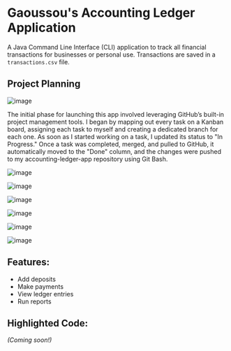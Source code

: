 # Gaoussou's Accounting Ledger Application
A Java Command Line Interface (CLI) application to track all financial transactions for businesses or personal use. Transactions are saved in a `transactions.csv` file.

## Project Planning
![image](https://github.com/user-attachments/assets/62bb8103-1764-461e-80e7-f047d33783e6)

The initial phase for launching this app involved leveraging GitHub’s built-in project management tools. I began by mapping out every task on a Kanban board, assigning each task to myself and creating a dedicated branch for each one. As soon as I started working on a task, I updated its status to "In Progress." Once a task was completed, merged, and pulled to GitHub, it automatically moved to the "Done" column, and the changes were pushed to my accounting-ledger-app repository using Git Bash.

![image](https://github.com/user-attachments/assets/f79c8acf-4fd0-490a-9917-189fac856ba4)

![image](https://github.com/user-attachments/assets/632a4cc2-965f-41f6-b2bf-239334296f8e)

![image](https://github.com/user-attachments/assets/c6dd6fa5-9ab6-455e-9a2a-599c6515b5d4)

![image](https://github.com/user-attachments/assets/c6c836e2-6a94-46d7-82c7-6aa1d1394b29)

![image](https://github.com/user-attachments/assets/109b5e75-5e76-4e16-b118-249787177817)

![image](https://github.com/user-attachments/assets/a6667afd-a8f4-4f38-a14f-0bfc65cac5df)


## Features:
- Add deposits
- Make payments
- View ledger entries
- Run reports


## Highlighted Code:
*(Coming soon!)*
